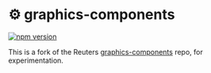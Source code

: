 # ⚙️ graphics-components

[![npm version](https://badge.fury.io/js/@reuters-graphics%2Fgraphics-components.svg)](https://badge.fury.io/js/@reuters-graphics%2Fgraphics-components)

This is a fork of the Reuters [graphics-components](https://github.com/reuters-graphics/graphics-components) repo, for experimentation.
